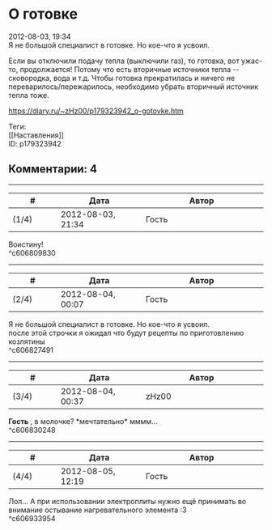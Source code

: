 О готовке
=========

  
2012-08-03, 19:34  
 Я не большой специалист в готовке. Но кое-что я усвоил.   
   
 Если вы отключили подачу тепла (выключили газ), то готовка, вот ужас-то, продолжается! Потому что есть вторичные источники тепла -- сковородка, вода и т.д. Чтобы готовка прекратилась и ничего не переварилось/пережарилось, необходимо убрать вторичный источник тепла тоже.   
  
<https://diary.ru/~zHz00/p179323942_o-gotovke.htm>  
  
Теги:  
[[Наставления]]  
ID: p179323942  


Комментарии: 4
--------------

  


---



|         #         |              Дата              |                     Автор                     |           ID           |
| --- | --- | --- | --- |
| (1/4) | 2012-08-03, 21:34 | Гость | c606809830 |

  
 Воистину!   
 ^c606809830

---



|         #         |              Дата              |                     Автор                     |           ID           |
| --- | --- | --- | --- |
| (2/4) | 2012-08-04, 00:07 | Гость | c606827491 |

  
  Я не большой специалист в готовке. Но кое-что я усвоил.    
 после этой строчки я ожидал что будут рецепты по приготовлению козлятины   
 ^c606827491

---



|         #         |              Дата              |                     Автор                     |           ID           |
| --- | --- | --- | --- |
| (3/4) | 2012-08-04, 00:37 | zHz00 | c606830248 |

  
  **Гость**  , в молочке? \*мечтательно\* мммм...   
 ^c606830248

---



|         #         |              Дата              |                     Автор                     |           ID           |
| --- | --- | --- | --- |
| (4/4) | 2012-08-05, 12:19 | Гость | c606933954 |

  
 Лол... А при использовании электроплиты нужно ещё принимать во внимание остывание нагревательного элемента :3   
 ^c606933954